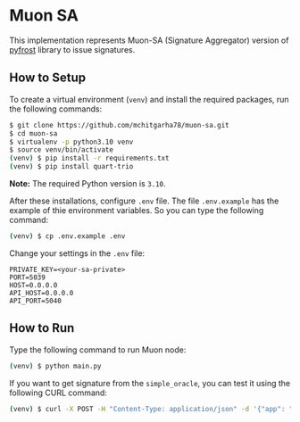 # Muon SA

This implementation represents Muon-SA (Signature Aggregator) version of [pyfrost](https://github.com/SAYaghoubnejad/pyfrost) library to issue signatures.

## How to Setup

To create a virtual environment (`venv`) and install the required packages, run the following commands:

```bash
$ git clone https://github.com/mchitgarha78/muon-sa.git 
$ cd muon-sa
$ virtualenv -p python3.10 venv
$ source venv/bin/activate
(venv) $ pip install -r requirements.txt
(venv) $ pip install quart-trio
```

**Note:** The required Python version is `3.10`.

After these installations, configure `.env` file. The file `.env.example` has the example of thie environment variables. So you can type the following command:
```bash
(venv) $ cp .env.example .env
```

Change your settings in the `.env` file:
```
PRIVATE_KEY=<your-sa-private>
PORT=5039
HOST=0.0.0.0
API_HOST=0.0.0.0
API_PORT=5040
```


## How to Run

Type the following command to run Muon node:



```bash
(venv) $ python main.py
```

If you want to get signature from the `simple_oracle`, you can test it using the following CURL command:
```bash
(venv) $ curl -X POST -H "Content-Type: application/json" -d '{"app": "simple_oracle", "method": "price", "reqId": "12345", "data": {"params": {"unit": "USD", "token": "BNB"}, "result": {"price":267},"signParams":[{"name":"appId","type":"uint256","value":"55248038324285368712633359989377918216711324138169494581107010692219814301235"},{"name":"reqId","type":"uint256","value":"12345"},{"type":"uint32","value":227},{"type":"string","value":"BNB"},{"type":"string","value":"USD"}],"hash":"0x7e92cff17408096d2fa9c73b7a818a1c51f0eeeab5a91c19d60cf8395a5a6c53"}}' http://127.0.0.1:5040/v1/
```


